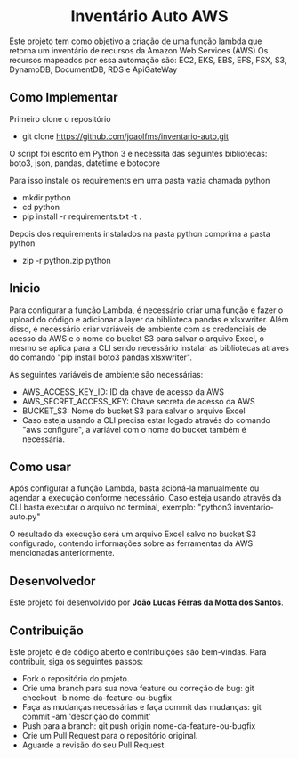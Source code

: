 <h1 align="center"> Inventário Auto AWS </h1>

Este projeto tem como objetivo a criação de uma função lambda que retorna um inventário de recursos da Amazon Web Services (AWS)
Os recursos mapeados por essa automação são: EC2, EKS, EBS, EFS, FSX, S3, DynamoDB, DocumentDB, RDS e ApiGateWay

## Como Implementar

Primeiro clone o repositório

- git clone https://github.com/joaolfms/inventario-auto.git

O script foi escrito em Python 3 e necessita das seguintes bibliotecas: boto3, json, pandas, datetime e botocore

Para isso instale os requirements em uma pasta vazia chamada python

- mkdir python
- cd python
- pip install -r requirements.txt -t .

Depois dos requirements instalados na pasta python comprima a pasta python

- zip -r python.zip python

## Inicio

Para configurar a função Lambda, é necessário criar uma função e fazer o upload do código e adicionar a layer da biblioteca pandas e xlsxwriter. Além disso, é necessário criar variáveis de ambiente com as credenciais de acesso da AWS e o nome do bucket S3 para salvar o arquivo Excel, o mesmo se aplica para a CLI sendo necessário instalar as bibliotecas atraves do comando "pip install boto3 pandas xlsxwriter".

As seguintes variáveis de ambiente são necessárias:

- AWS_ACCESS_KEY_ID: ID da chave de acesso da AWS
- AWS_SECRET_ACCESS_KEY: Chave secreta de acesso da AWS
- BUCKET_S3: Nome do bucket S3 para salvar o arquivo Excel
- Caso esteja usando a CLI precisa estar logado através do comando "aws configure", a variável com o nome do bucket também é necessária.

## Como usar

Após configurar a função Lambda, basta acioná-la manualmente ou agendar a execução conforme necessário.
Caso esteja usando através da CLI basta executar o arquivo no terminal, exemplo: "python3 inventario-auto.py"

O resultado da execução será um arquivo Excel salvo no bucket S3 configurado, contendo informações sobre as ferramentas da AWS mencionadas anteriormente.

## Desenvolvedor
Este projeto foi desenvolvido por **João Lucas Férras da Motta dos Santos**.

## Contribuição

Este projeto é de código aberto e contribuições são bem-vindas. Para contribuir, siga os seguintes passos:

- Fork o repositório do projeto.
- Crie uma branch para sua nova feature ou correção de bug: git checkout -b nome-da-feature-ou-bugfix
- Faça as mudanças necessárias e faça commit das mudanças: git commit -am 'descrição do commit'
- Push para a branch: git push origin nome-da-feature-ou-bugfix
- Crie um Pull Request para o repositório original.
- Aguarde a revisão do seu Pull Request.
